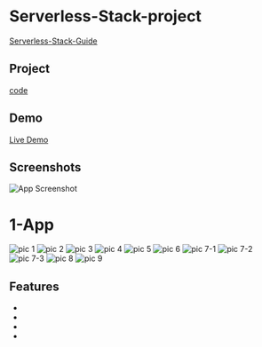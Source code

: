 # Serverless-Stack-project
[Serverless-Stack-Guide](https://serverless-stack.com/#guide)

## Project
[code](Serverless-project)

## Demo
[Live Demo](https://d4pmee63mwasw.cloudfront.net/)
<br>
## Screenshots

![App Screenshot](https://via.placeholder.com/468x300?text=App+Screenshot+Here)

# 1-App
![pic 1](https://user-images.githubusercontent.com/103892504/193058350-46de814b-5bb8-4eba-83bb-14edbd6a5078.png)
![pic 2](https://user-images.githubusercontent.com/103892504/193058379-42e2d85b-dd09-4be5-8e7c-57d44c64536f.png)
![pic 3](https://user-images.githubusercontent.com/103892504/193058469-4f6a45e8-45ab-40cb-b116-40c01c1d1243.png)
![pic 4](https://user-images.githubusercontent.com/103892504/193058513-c57911cd-5c82-4dac-9ab7-04474821aa22.png)
![pic 5](https://user-images.githubusercontent.com/103892504/193058734-9d3b42ec-3dea-4636-b830-bb560abac955.png)
![pic 6](https://user-images.githubusercontent.com/103892504/193058763-f0c75266-4f06-4a13-9a2a-a9616dc60530.png)
![pic 7-1](https://user-images.githubusercontent.com/103892504/193059712-78d25767-d88b-4449-93f8-a7d7bd161b44.png)
![pic 7-2](https://user-images.githubusercontent.com/103892504/193060205-1f592b79-90d1-495a-91b5-8b9686d34c35.png)
![pic 7-3](https://user-images.githubusercontent.com/103892504/193060570-39b83ac5-fd40-4aa9-96d3-21153dee8bbf.png)
![pic 8](https://user-images.githubusercontent.com/103892504/193059782-6bc44f11-56f9-4112-852e-99c606c9dc91.png)
![pic 9](https://user-images.githubusercontent.com/103892504/193059805-08e2ab43-c071-4e0b-87fc-9e0b5a880f5f.png)


## Features

-
-
-
-
